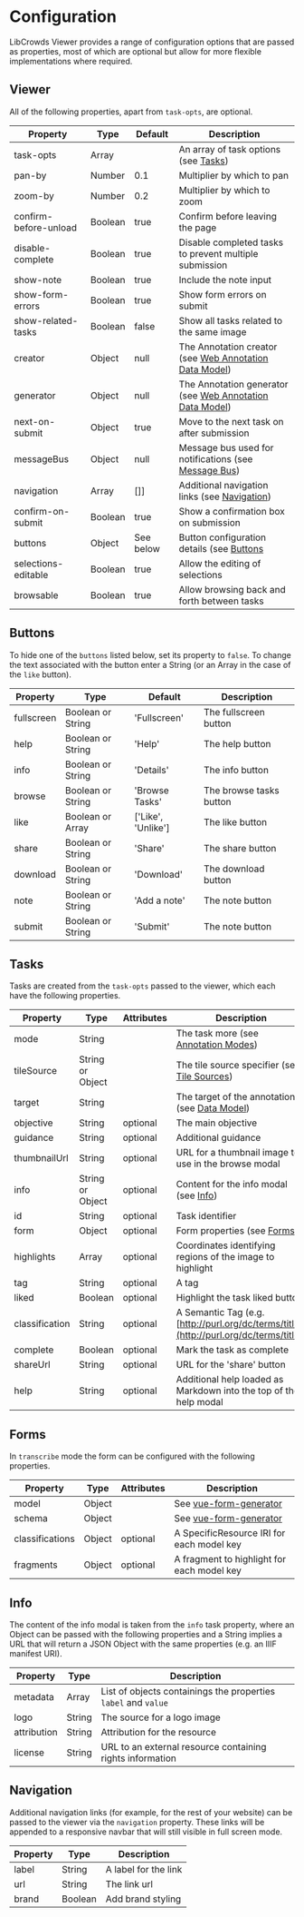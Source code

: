 # Configuration

LibCrowds Viewer provides a range of configuration options that are passed as properties, most of which are optional but allow for more flexible implementations where required.

## Viewer

All of the following properties, apart from `task-opts`, are optional.

| Property              | Type    | Default   | Description                                                                                           |
|-----------------------|---------|-----------|-------------------------------------------------------------------------------------------------------|
| task-opts             | Array   |           | An array of task options \(see [Tasks](configuration.md#tasks)\)                                      |
| pan-by                | Number  | 0.1       | Multiplier by which to pan                                                                            |
| zoom-by               | Number  | 0.2       | Multiplier by which to zoom                                                                           |
| confirm-before-unload | Boolean | true      | Confirm before leaving the page                                                                       |
| disable-complete      | Boolean | true      | Disable completed tasks to prevent multiple submission                                                |
| show-note             | Boolean | true      | Include the note input                                                                                |
| show-form-errors      | Boolean | true      | Show form errors on submit                                                                            |
| show-related-tasks    | Boolean | false     | Show all tasks related to the same image                                                              |
| creator               | Object  | null      | The Annotation creator \(see [Web Annotation Data Model](https://www.w3.org/TR/annotation-model/)\)   |
| generator             | Object  | null      | The Annotation generator \(see [Web Annotation Data Model](https://www.w3.org/TR/annotation-model/)\) |
| next-on-submit        | Object  | true      | Move to the next task on after submission                                                             |
| messageBus            | Object  | null      | Message bus used for notifications \(see [Message Bus](message_bus.md)\)                              |
| navigation            | Array   | []]       | Additional navigation links \(see [Navigation](configuration.md#navigation)\)                         |
| confirm-on-submit     | Boolean | true      | Show a confirmation box on submission                                                                 |
| buttons               | Object  | See below | Button configuration details (see [Buttons](configuration.md#buttons)                                 |
| selections-editable   | Boolean | true      | Allow the editing of selections                                                                       |
| browsable             | Boolean | true      | Allow browsing back and forth between tasks                                                           |

## Buttons

To hide one of the `buttons` listed below, set its property to `false`. To change the text associated with the button enter a String (or an Array in the case of the `like` button).

| Property              | Type              | Default            | Description                     |
|-----------------------|-------------------|--------------------|---------------------------------|
| fullscreen            | Boolean or String | 'Fullscreen'       | The fullscreen button           |
| help                  | Boolean or String | 'Help'             | The help button                 |
| info                  | Boolean or String | 'Details'          | The info button                 |
| browse                | Boolean or String | 'Browse Tasks'     | The browse tasks button         |
| like                  | Boolean or Array  | ['Like', 'Unlike'] | The like button                 |
| share                 | Boolean or String | 'Share'            | The share button                |
| download              | Boolean or String | 'Download'         | The download button             |
| note                  | Boolean or String | 'Add a note'       | The note button                 |
| submit                | Boolean or String | 'Submit'           | The note button                 |

## Tasks

Tasks are created from the `task-opts` passed to the viewer, which each have the following properties.

| Property       | Type              | Attributes | Description                                                                                                    |
|----------------|-------------------|------------|----------------------------------------------------------------------------------------------------------------|
| mode           | String            |            | The task more (see [Annotation Modes](annotations/README.md))                                                  |
| tileSource     | String or Object  |            | The tile source specifier (see [Tile Sources](tile_sources.md))                                                |
| target         | String            |            | The target of the annotation (see [Data Model](data_model.md))                                                 |
| objective      | String            |  optional  | The main objective                                                                                             |
| guidance       | String            |  optional  | Additional guidance                                                                                            |
| thumbnailUrl   | String            |  optional  | URL for a thumbnail image to use in the browse modal                                                           |
| info           | String or Object  |  optional  | Content for the info modal (see [Info](configuration.md#info))                                                 |
| id             | String            |  optional  | Task identifier                                                                                                |
| form           | Object            |  optional  | Form properties (see [Forms](configuration.md#forms))                                                          |
| highlights     | Array             |  optional  | Coordinates identifying regions of the image to highlight                                                      |
| tag            | String            |  optional  | A tag                                                                                                          |
| liked          | Boolean           |  optional  | Highlight the task liked button                                                                                |
| classification | String            |  optional  | A Semantic Tag (e.g. [http://purl.org/dc/terms/title](http://purl.org/dc/terms/title))                         |
| complete       | Boolean           |  optional  | Mark the task as complete                                                                                      |
| shareUrl       | String            |  optional  | URL for the 'share' button                                                                                     |
| help           | String            |  optional  | Additional help loaded as Markdown into the top of the help modal                                              |

## Forms

In `transcribe` mode the form can be configured with the following properties.

| Property        | Type    | Attributes | Description                                                            |
|-----------------|---------|------------|------------------------------------------------------------------------|
| model           | Object  |            | See [vue-form-generator](https://github.com/icebob/vue-form-generator) |
| schema          | Object  |            | See [vue-form-generator](https://github.com/icebob/vue-form-generator) |
| classifications | Object  |  optional  | A SpecificResource IRI for each model key                              |
| fragments       | Object  |  optional  | A fragment to highlight for each model key                             |

## Info

The content of the info modal is taken from the `info` task property, where an Object can be passed with the following properties and a String implies a URL that will return a JSON Object with the same properties (e.g. an IIIF manifest URI).

| Property    | Type    | Description                                                    |
|-------------|---------|----------------------------------------------------------------|
| metadata    | Array   | List of objects containings the properties `label` and `value` |
| logo        | String  | The source for a logo image                                    |
| attribution | String  | Attribution for the resource                                   |
| license     | String  | URL to an external resource containing rights information      |

## Navigation

Additional navigation links (for example, for the rest of your website) can be passed to the viewer via the `navigation` property. These links will be appended to a responsive navbar that will still visible in full screen mode.

| Property | Type    | Description          |
|----------|---------|----------------------|
| label    | String  | A label for the link |
| url      | String  | The link url         |
| brand    | Boolean | Add brand styling    |
